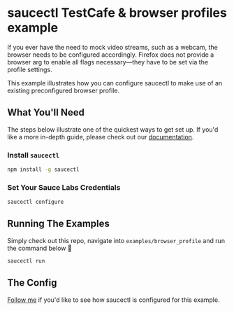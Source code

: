# saucectl TestCafe & browser profiles example

If you ever have the need to mock video streams, such as a webcam, the browser
needs to be configured accordingly. Firefox does not provide a browser arg to
enable all flags necessary—they have to be set via the profile settings.

This example illustrates how you can configure saucectl to make use of an
existing preconfigured browser profile.

## What You'll Need

The steps below illustrate one of the quickest ways to get set up. If you'd like
a more in-depth guide, please check out our [documentation](https://docs.saucelabs.com/dev/cli/saucectl/#installing-saucectl).

### Install `saucectl`

```sh
npm install -g saucectl
```

### Set Your Sauce Labs Credentials

```sh
saucectl configure
```

## Running The Examples

Simply check out this repo, navigate into `examples/browser_profile` and run the
command below :rocket:

```sh
saucectl run
```

## The Config

[Follow me](.sauce/config.yml) if you'd like to see how saucectl is configured
for this example.
